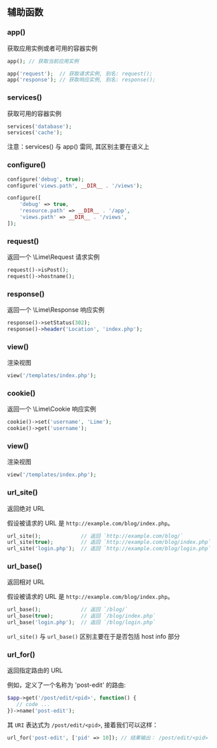 ## 辅助函数

### app()

获取应用实例或者可用的容器实例

```php
app(); // 获取当前应用实例

app('request');  // 获取请求实例, 别名: request();
app('response'); // 获取响应实例, 别名: response();
```

### services()

获取可用的容器实例

```php
services('database');
services('cache');
```

注意：services() 与 app() 雷同, 其区别主要在语义上

### configure()

```php
configure('debug', true);
configure('views.path', __DIR__ . '/views');

configure([
    'debug' => true,
    'resource.path' => __DIR__ . '/app',
    'views.path' => __DIR__ . '/views',
]);
```

### request()

返回一个 \Lime\Request 请求实例

```php
request()->isPost();
request()->hostname();
```

### response()

返回一个 \Lime\Response 响应实例

```php
response()->setStatus(302);
response()->header('Location', 'index.php');
```

### view()

渲染视图

```php
view('/templates/index.php');
```

### cookie()

返回一个 \Lime\Cookie 响应实例

```php
cookie()->set('username', 'Lime');
cookie()->get('username');
```

### view()

渲染视图

```php
view('/templates/index.php');
```

### url_site()

返回绝对 URL

假设被请求的 URL 是 `http://example.com/blog/index.php`。 

```php
url_site();             // 返回 `http://example.com/blog/`
url_site(true);         // 返回 `http://example.com/blog/index.php`
url_site('login.php');  // 返回 `http://example.com/blog/login.php`
```

### url_base()

返回相对 URL

假设被请求的 URL 是 `http://example.com/blog/index.php`。 

```php
url_base();             // 返回 `/blog/`
url_base(true);         // 返回 `/blog/index.php`
url_base('login.php');  // 返回 `/blog/login.php`
```

`url_site()` 与 `url_base()` 区别主要在于是否包括 host info 部分

### url_for()

返回指定路由的 URL

例如，定义了一个名称为 'post-edit' 的路由:

```php
$app->get('/post/edit/<pid>', function() {
   // code ... 
})->name('post-edit');
```

其 `URI` 表达式为 `/post/edit/<pid>`, 接着我们可以这样：

```php
url_for('post-edit', ['pid' => 10]); // 结果输出： /post/edit/<pid>
```